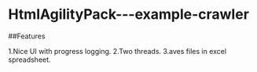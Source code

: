 # HtmlAgilityPack---example-crawler 

##Features

1.Nice UI with progress logging.
2.Two threads.
3.aves files in excel spreadsheet.

